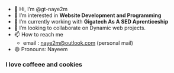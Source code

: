 - 👋 Hi, I’m @gt-naye2m
- 👀 I’m interested in **Website Development and Programming**
- 🌱 I’m currently working with **Gigatech As A SED Aprenticeship**
- 💞️ I’m looking to collaborate on Dynamic web projects.
- 📫 How to reach me
  - email : naye2m@outlook.com (personal mail)
- 😄 Pronouns: Nayeem

### I love coffeee and cookies

<!---
gt-naye2m/gt-naye2m is a ✨ special ✨ repository because its `README.md` (this file) appears on your GitHub profile.
You can click the Preview link to take a look at your changes.
--->
